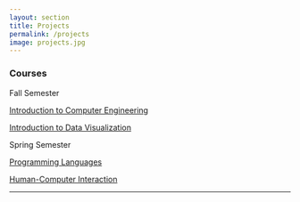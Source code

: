 ```yaml
---
layout: section
title: Projects
permalink: /projects
image: projects.jpg
---
```


### Courses
Fall Semester

<a href="https://github.com/elifefirat/elifefirat.github.io/tree/master/sections/CompEng" target="_blank">Introduction to Computer Engineering</a>

<a href="https://github.com/elifefirat/elifefirat.github.io/tree/master/sections/DataVis" target="_blank">Introduction to Data Visualization</a>

Spring Semester

<a href="https://github.com/elifefirat/elifefirat.github.io/tree/master/sections/ProgLang" target="_blank">Programming Languages</a>

<a href="https://github.com/elifefirat/elifefirat.github.io/tree/master/sections/HCI" target="_blank">Human-Computer Interaction</a>


---
<!-- 
### Minutes of Meetings
<a href="https://github.com/elifefirat/elifefirat.github.io/tree/master/sections/minutes1" target="_blank">Minutes of Meetings</a> -->

